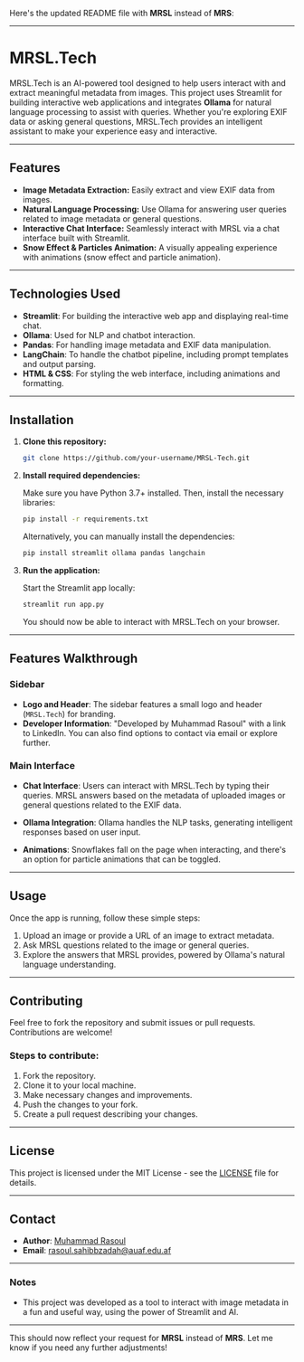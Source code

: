 Here's the updated README file with **MRSL** instead of **MRS**:

---

# MRSL.Tech

MRSL.Tech is an AI-powered tool designed to help users interact with and extract meaningful metadata from images. This project uses Streamlit for building interactive web applications and integrates **Ollama** for natural language processing to assist with queries. Whether you're exploring EXIF data or asking general questions, MRSL.Tech provides an intelligent assistant to make your experience easy and interactive.

---

## Features

- **Image Metadata Extraction:** Easily extract and view EXIF data from images.
- **Natural Language Processing:** Use Ollama for answering user queries related to image metadata or general questions.
- **Interactive Chat Interface:** Seamlessly interact with MRSL via a chat interface built with Streamlit.
- **Snow Effect & Particles Animation:** A visually appealing experience with animations (snow effect and particle animation).

---

## Technologies Used

- **Streamlit**: For building the interactive web app and displaying real-time chat.
- **Ollama**: Used for NLP and chatbot interaction.
- **Pandas**: For handling image metadata and EXIF data manipulation.
- **LangChain**: To handle the chatbot pipeline, including prompt templates and output parsing.
- **HTML & CSS**: For styling the web interface, including animations and formatting.

---

## Installation

1. **Clone this repository:**

   ```bash
   git clone https://github.com/your-username/MRSL-Tech.git
   ```

2. **Install required dependencies:**

   Make sure you have Python 3.7+ installed. Then, install the necessary libraries:

   ```bash
   pip install -r requirements.txt
   ```

   Alternatively, you can manually install the dependencies:

   ```bash
   pip install streamlit ollama pandas langchain
   ```

3. **Run the application:**

   Start the Streamlit app locally:

   ```bash
   streamlit run app.py
   ```

   You should now be able to interact with MRSL.Tech on your browser.

---

## Features Walkthrough

### Sidebar

- **Logo and Header**: The sidebar features a small logo and header (`MRSL.Tech`) for branding.
- **Developer Information**: "Developed by Muhammad Rasoul" with a link to LinkedIn. You can also find options to contact via email or explore further.
  
### Main Interface

- **Chat Interface**: Users can interact with MRSL.Tech by typing their queries. MRSL answers based on the metadata of uploaded images or general questions related to the EXIF data.

- **Ollama Integration**: Ollama handles the NLP tasks, generating intelligent responses based on user input.

- **Animations**: Snowflakes fall on the page when interacting, and there's an option for particle animations that can be toggled.

---

## Usage

Once the app is running, follow these simple steps:

1. Upload an image or provide a URL of an image to extract metadata.
2. Ask MRSL questions related to the image or general queries.
3. Explore the answers that MRSL provides, powered by Ollama's natural language understanding.

---

## Contributing

Feel free to fork the repository and submit issues or pull requests. Contributions are welcome!

### Steps to contribute:

1. Fork the repository.
2. Clone it to your local machine.
3. Make necessary changes and improvements.
4. Push the changes to your fork.
5. Create a pull request describing your changes.

---

## License

This project is licensed under the MIT License - see the [LICENSE](LICENSE) file for details.

---

## Contact

- **Author**: [Muhammad Rasoul](http://www.linkedin.com/in/muhammad-rasoul-sahibzadah-b97a47218/)
- **Email**: rasoul.sahibbzadah@auaf.edu.af

--- 

### Notes

- This project was developed as a tool to interact with image metadata in a fun and useful way, using the power of Streamlit and AI.

---

This should now reflect your request for **MRSL** instead of **MRS**. Let me know if you need any further adjustments!
